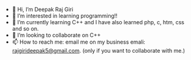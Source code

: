 - 👋 Hi, I’m Deepak Raj Giri
- 👀 I’m interested in learning programming!!
- 🌱 I’m currently learning C++ and I have also learned php, c, htm, css and so on.
- 💞️ I’m looking to collaborate on C++
- 📫 How to reach me: email me on my business emali: rajgirideepak5@gmail.com. (only if you want to collaborate with me.)

<!---
rajgirideepak1/rajgirideepak1 is a ✨ special ✨ repository because its `README.md` (this file) appears on your GitHub profile.
You can click the Preview link to take a look at your changes.
--->
